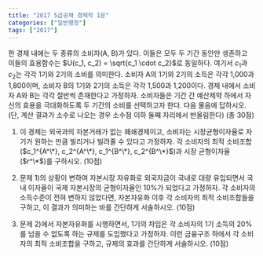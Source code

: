 ```yaml
---
title: "2017 5급공채 경제학 1문"
categories: ["일반행정"]
tags: ["2017"]
---
```


한 경제 내에는 두 종류의 소비자(A, B)가 있다. 이들은 모두 두 기간 동안만 생존하고 이들의 효용함수는 $U(c_1, c_2) = \sqrt{c_1 \cdot c_2}$로 동일하다. 여기서 $c_1$과 $c_2$는 각각 1기와 2기의 소비를 의미한다. 소비자 A의 1기와 2기의 소득은 각각 1,000과 1,800이며, 소비자 B의 1기와 2기의 소득은 각각 1,500과 1,200이다. 경제 내에서 소비자 A와 B는 각각 절반씩 존재한다고 가정하자. 소비자들은 기간 간 예산제약 하에서 자신의 효용을 극대화하도록 두 기간의 소비를 선택하고자 한다. 다음 물음에 답하시오. (단, 계산 결과가 소수로 나오는 경우 소수점 이하 둘째 자리에서 반올림한다) (총 30점)

1) 이 경제는 외국과의 자본거래가 없는 폐쇄경제이고, 소비자는 시장균형이자율로 자기가 원하는 만큼 빌리거나 빌려줄 수 있다고 가정하자. 각 소비자의 최적 소비조합 ($c_1^{A^\*}, c_2^{A^\*}, c_1^{B^\*}, c_2^{B^\*}$)과 시장 균형이자율 ($r^\*$)를 구하시오. (10점)

2) 문제 1\)의 상황이 변하여 자본시장 자유화로 외국자금이 국내로 대량 유입되면서 국내 이자율이 국제 자본시장의 균형이자율인 10%가 되었다고 가정하자. 각 소비자의 소득수준이 전혀 변하지 않았다면, 자본자유화 이후 각 소비자의 최적 소비조합들을 구하고, 이 결과가 의미하는 바를 간단하게 서술하시오. (10점)

3) 문제 2\)에서 자본자유화를 시행하면서, 1기의 차입은 각 소비자의 1기 소득의 20%를 넘을 수 없도록 하는 규제를 도입했다고 가정하자. 이런 금융구조 하에서 각 소비자의 최적 소비조합을 구하고, 규제의 효과를 간단하게 서술하시오. (10점)
